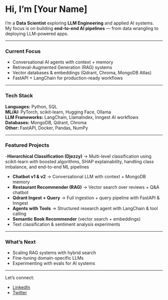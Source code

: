 #  Hi, I’m [Your Name]

I’m a **Data Scientist** exploring **LLM Engineering** and applied AI systems.  
My focus is on building **end-to-end AI pipelines** — from data wrangling to deploying LLM-powered apps.

---

###  Current Focus
- Conversational AI agents with context + memory  
- Retrieval-Augmented Generation (RAG) systems  
- Vector databases & embeddings (Qdrant, Chroma, MongoDB Atlas)  
- FastAPI + LangChain for production-ready workflows  

---

###  Tech Stack
**Languages:** Python, SQL  
**ML/AI:** PyTorch, scikit-learn, Hugging Face, Ollama  
**LLM Frameworks:** LangChain, LlamaIndex, Inngest AI workflows  
**Databases:** MongoDB, Qdrant, Chroma  
**Other:** FastAPI, Docker, Pandas, NumPy  

---

###  Featured Projects
-**Hierarchical Classification (Djezzy)** → Multi-level classification using scikit-learn with boosted algorithms, SHAP explainability, handling class imbalance, and end-to-end ML pipelines
-  **Chatbot v1 & v2** → Conversational LLM with context + MongoDB memory  
-  **Restaurant Recommender (RAG)** → Vector search over reviews + Q&A chatbot  
-  **Qdrant Ingest + Query** → Full ingestion + query pipeline with FastAPI & Inngest  
-  **Agents with Tools** → Structured research agent with LangChain & tool calling
-  **Semantic Book Recommender** (vector search + embeddings)  
-  Text classification & sentiment analysis experiments  

---

###  What’s Next
- Scaling RAG systems with hybrid search  
- Fine-tuning domain-specific LLMs  
- Experimenting with evals for AI systems  

---

 Let’s connect:  
- [LinkedIn](#)  
- [Twitter](#)  

